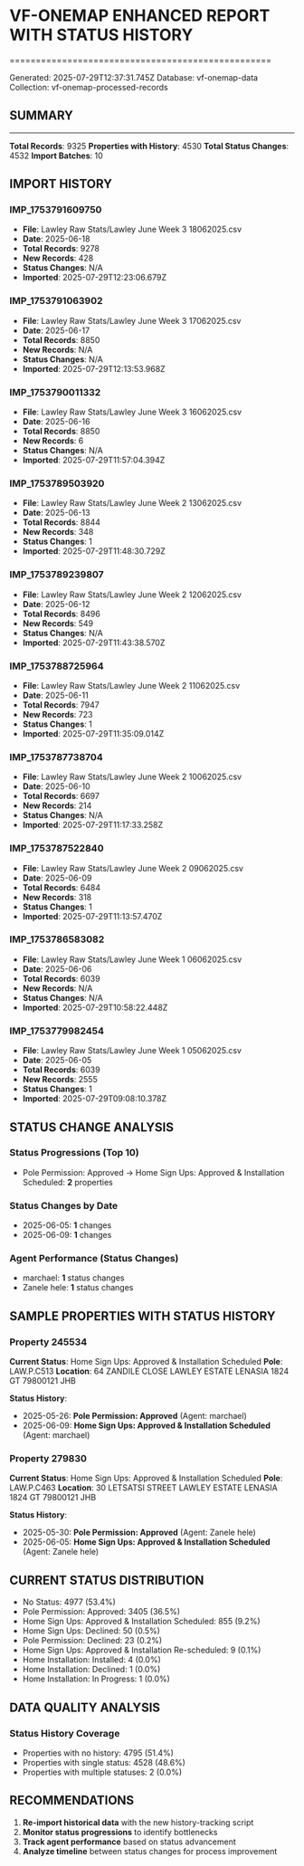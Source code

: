 # VF-ONEMAP ENHANCED REPORT WITH STATUS HISTORY
==================================================

Generated: 2025-07-29T12:37:31.745Z
Database: vf-onemap-data
Collection: vf-onemap-processed-records

## SUMMARY
--------------------
**Total Records**: 9325
**Properties with History**: 4530
**Total Status Changes**: 4532
**Import Batches**: 10

## IMPORT HISTORY

### IMP_1753791609750
- **File**: Lawley Raw Stats/Lawley June Week 3 18062025.csv
- **Date**: 2025-06-18
- **Total Records**: 9278
- **New Records**: 428
- **Status Changes**: N/A
- **Imported**: 2025-07-29T12:23:06.679Z

### IMP_1753791063902
- **File**: Lawley Raw Stats/Lawley June Week 3 17062025.csv
- **Date**: 2025-06-17
- **Total Records**: 8850
- **New Records**: N/A
- **Status Changes**: N/A
- **Imported**: 2025-07-29T12:13:53.968Z

### IMP_1753790011332
- **File**: Lawley Raw Stats/Lawley June Week 3 16062025.csv
- **Date**: 2025-06-16
- **Total Records**: 8850
- **New Records**: 6
- **Status Changes**: N/A
- **Imported**: 2025-07-29T11:57:04.394Z

### IMP_1753789503920
- **File**: Lawley Raw Stats/Lawley June Week 2 13062025.csv
- **Date**: 2025-06-13
- **Total Records**: 8844
- **New Records**: 348
- **Status Changes**: 1
- **Imported**: 2025-07-29T11:48:30.729Z

### IMP_1753789239807
- **File**: Lawley Raw Stats/Lawley June Week 2 12062025.csv
- **Date**: 2025-06-12
- **Total Records**: 8496
- **New Records**: 549
- **Status Changes**: N/A
- **Imported**: 2025-07-29T11:43:38.570Z

### IMP_1753788725964
- **File**: Lawley Raw Stats/Lawley June Week 2 11062025.csv
- **Date**: 2025-06-11
- **Total Records**: 7947
- **New Records**: 723
- **Status Changes**: 1
- **Imported**: 2025-07-29T11:35:09.014Z

### IMP_1753787738704
- **File**: Lawley Raw Stats/Lawley June Week 2 10062025.csv
- **Date**: 2025-06-10
- **Total Records**: 6697
- **New Records**: 214
- **Status Changes**: N/A
- **Imported**: 2025-07-29T11:17:33.258Z

### IMP_1753787522840
- **File**: Lawley Raw Stats/Lawley June Week 2 09062025.csv
- **Date**: 2025-06-09
- **Total Records**: 6484
- **New Records**: 318
- **Status Changes**: 1
- **Imported**: 2025-07-29T11:13:57.470Z

### IMP_1753786583082
- **File**: Lawley Raw Stats/Lawley June Week 1 06062025.csv
- **Date**: 2025-06-06
- **Total Records**: 6039
- **New Records**: N/A
- **Status Changes**: N/A
- **Imported**: 2025-07-29T10:58:22.448Z

### IMP_1753779982454
- **File**: Lawley Raw Stats/Lawley June  Week 1 05062025.csv
- **Date**: 2025-06-05
- **Total Records**: 6039
- **New Records**: 2555
- **Status Changes**: 1
- **Imported**: 2025-07-29T09:08:10.378Z

## STATUS CHANGE ANALYSIS

### Status Progressions (Top 10)
- Pole Permission: Approved → Home Sign Ups: Approved & Installation Scheduled: **2** properties

### Status Changes by Date
- 2025-06-05: **1** changes
- 2025-06-09: **1** changes

### Agent Performance (Status Changes)
- marchael: **1** status changes
- Zanele hele: **1** status changes

## SAMPLE PROPERTIES WITH STATUS HISTORY

### Property 245534
**Current Status**: Home Sign Ups: Approved & Installation Scheduled
**Pole**: LAW.P.C513
**Location**: 64 ZANDILE CLOSE LAWLEY ESTATE LENASIA 1824 GT 79800121 JHB

**Status History**:
- 2025-05-26: **Pole Permission: Approved** (Agent: marchael)
- 2025-06-09: **Home Sign Ups: Approved & Installation Scheduled** (Agent: marchael)

### Property 279830
**Current Status**: Home Sign Ups: Approved & Installation Scheduled
**Pole**: LAW.P.C463
**Location**: 30 LETSATSI STREET LAWLEY ESTATE LENASIA 1824 GT 79800121 JHB

**Status History**:
- 2025-05-30: **Pole Permission: Approved** (Agent: Zanele hele)
- 2025-06-05: **Home Sign Ups: Approved & Installation Scheduled** (Agent: Zanele hele)

## CURRENT STATUS DISTRIBUTION

- No Status: 4977 (53.4%)
- Pole Permission: Approved: 3405 (36.5%)
- Home Sign Ups: Approved & Installation Scheduled: 855 (9.2%)
- Home Sign Ups: Declined: 50 (0.5%)
- Pole Permission: Declined: 23 (0.2%)
- Home Sign Ups: Approved & Installation Re-scheduled: 9 (0.1%)
- Home Installation: Installed: 4 (0.0%)
- Home Installation: Declined: 1 (0.0%)
- Home Installation: In Progress: 1 (0.0%)

## DATA QUALITY ANALYSIS

### Status History Coverage
- Properties with no history: 4795 (51.4%)
- Properties with single status: 4528 (48.6%)
- Properties with multiple statuses: 2 (0.0%)

## RECOMMENDATIONS

1. **Re-import historical data** with the new history-tracking script
2. **Monitor status progressions** to identify bottlenecks
3. **Track agent performance** based on status advancement
4. **Analyze timeline** between status changes for process improvement
